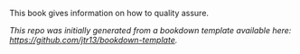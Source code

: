 This book gives information on how to quality assure.

*This repo was initially generated from a bookdown template available here: https://github.com/jtr13/bookdown-template.*


